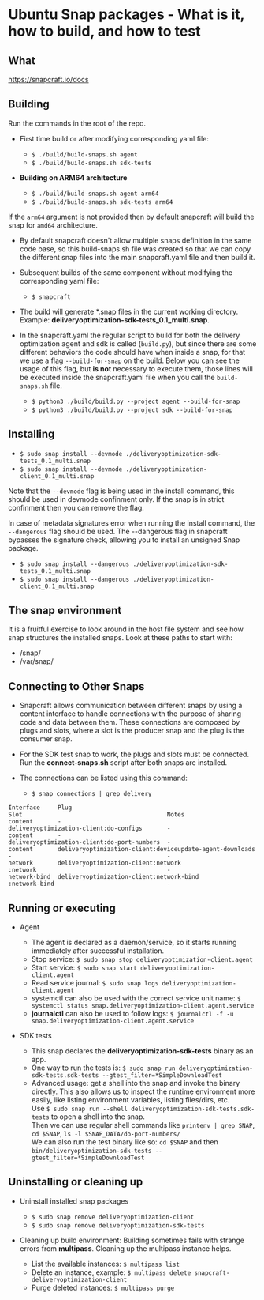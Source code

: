 # Ubuntu Snap packages - What is it, how to build, and how to test

## What
https://snapcraft.io/docs

## Building
Run the commands in the root of the repo.

- First time build or after modifying corresponding yaml file:
    - `$ ./build/build-snaps.sh agent`
    - `$ ./build/build-snaps.sh sdk-tests`

- **Building on ARM64 architecture**
    - `$ ./build/build-snaps.sh agent arm64`
    - `$ ./build/build-snaps.sh sdk-tests arm64`

If the `arm64` argument is not provided then by default snapcraft will build the snap for `amd64` architecture.

- By default snapcraft doesn't allow multiple snaps definition in the same code base, so this build-snaps.sh file was created so that
we can copy the different snap files into the main snapcraft.yaml file and then build it.

- Subsequent builds of the same component without modifying the corresponding yaml file:
    - `$ snapcraft`

- The build will generate *.snap files in the current working directory. Example: **deliveryoptimization-sdk-tests_0.1_multi.snap**.

- In the snapcraft.yaml the regular script to build for both the delivery optimization agent and sdk is called (`build.py`), but since
there are some different behaviors the code should have when inside a snap, for that we use a flag `--build-for-snap` on the build.
Below you can see the usage of this flag, but **is not** necessary to execute them, those lines will be executed inside the snapcraft.yaml
file when you call the `build-snaps.sh` file.
    - `$ python3 ./build/build.py --project agent --build-for-snap`  
    - `$ python3 ./build/build.py --project sdk --build-for-snap`  

## Installing
- `$ sudo snap install --devmode ./deliveryoptimization-sdk-tests_0.1_multi.snap`
- `$ sudo snap install --devmode ./deliveryoptimization-client_0.1_multi.snap`

Note that the `--devmode` flag is being used in the install command, this should be used in devmode confinment only. If the snap is in strict confinment then you can remove the flag.

In case of metadata signatures error when running the install command, the `--dangerous` flag should be used. 
The --dangerous flag in snapcraft bypasses the signature check, allowing you to install an unsigned Snap package.

- `$ sudo snap install --dangerous ./deliveryoptimization-sdk-tests_0.1_multi.snap`
- `$ sudo snap install --dangerous ./deliveryoptimization-client_0.1_multi.snap`

## The snap environment
It is a fruitful exercise to look around in the host file system and see how snap structures the installed snaps. Look at these paths to start with:
- /snap/<snap-name>
- /var/snap/<snap-name>

## Connecting to Other Snaps

- Snapcraft allows communication between different snaps by using a content interface to handle connections with the purpose
of sharing code and data between them. These connections are composed by plugs and slots, where a slot is the producer snap
and the plug is the consumer snap.

- For the SDK test snap to work, the plugs and slots must be connected. Run the **connect-snaps.sh** script after both snaps are installed.
- The connections can be listed using this command:
    - `$ snap connections | grep delivery`

```shell
Interface     Plug                                                      Slot                                         Notes
content       -                                                         deliveryoptimization-client:do-configs       -
content       -                                                         deliveryoptimization-client:do-port-numbers  -
content       deliveryoptimization-client:deviceupdate-agent-downloads  -                                            -
network       deliveryoptimization-client:network                       :network                                     -
network-bind  deliveryoptimization-client:network-bind                  :network-bind                                -

```

## Running or executing
- Agent
    - The agent is declared as a daemon/service, so it starts running immediately after successful installation.
    - Stop service: `$ sudo snap stop deliveryoptimization-client.agent`
    - Start service: `$ sudo snap start deliveryoptimization-client.agent`
    - Read service journal: `$ sudo snap logs deliveryoptimization-client.agent`
    - systemctl can also be used with the correct service unit name: `$ systemctl status snap.deliveryoptimization-client.agent.service`
    - **journalctl** can also be used to follow logs: `$ journalctl -f -u snap.deliveryoptimization-client.agent.service`

- SDK tests
    - This snap declares the **deliveryoptimization-sdk-tests** binary as an app.
    - One way to run the tests is: `$ sudo snap run deliveryoptimization-sdk-tests.sdk-tests --gtest_filter=*SimpleDownloadTest`
    - Advanced  usage: get a shell into the snap and invoke the binary directly. This also allows us to inspect the runtime environment
        more easily, like listing environment variables, listing files/dirs, etc.<br>
        Use `$ sudo snap run --shell deliveryoptimization-sdk-tests.sdk-tests` to open a shell into the snap.<br>
        Then we can use regular shell commands like `printenv | grep SNAP`, `cd $SNAP`, `ls -l $SNAP_DATA/do-port-numbers/`<br>
        We can also run the test binary like so: `cd $SNAP` and then `bin/deliveryoptimization-sdk-tests --gtest_filter=*SimpleDownloadTest`

## Uninstalling or cleaning up
- Uninstall installed snap packages
    - `$ sudo snap remove deliveryoptimization-client`
    - `$ sudo snap remove deliveryoptimization-sdk-tests`

- Cleaning up build environment: Building sometimes fails with strange errors from **multipass**. Cleaning up the multipass instance helps.
    - List the available instances: `$ multipass list`
    - Delete an instance, example: `$ multipass delete snapcraft-deliveryoptimization-client`
    - Purge deleted instances: `$ multipass purge`

